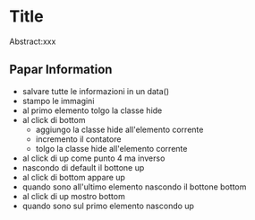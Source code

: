 Title
===
Abstract:xxx
## Papar Information
- salvare tutte le informazioni in un data()
- stampo le immagini 
- al primo elemento tolgo la classe hide
- al click di bottom 
  - aggiungo la classe hide all'elemento corrente
  - incremento il contatore
  - tolgo la classe hide all'elemento corrente
- al click di up come punto 4 ma inverso
- nascondo di default il bottone up
- al click di bottom appare up
- quando sono all'ultimo elemento nascondo il bottone bottom
- al click di up mostro bottom
- quando sono sul primo elemento nascondo up
